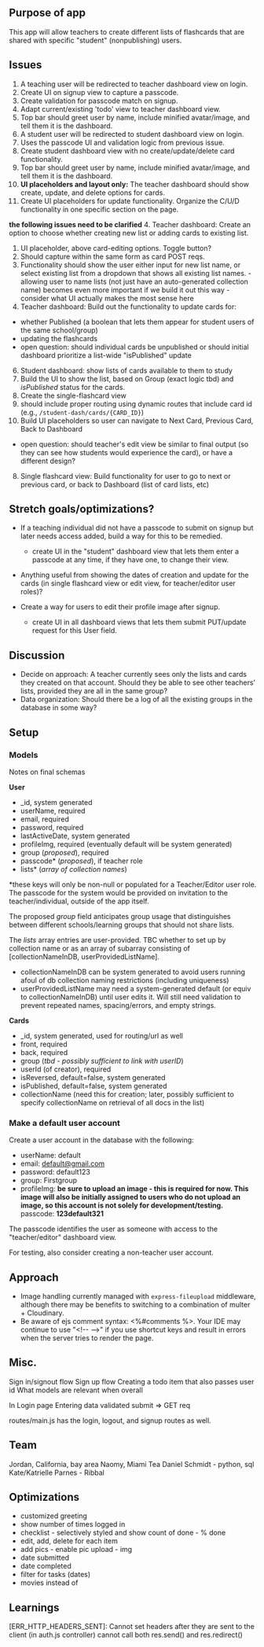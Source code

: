 ## Purpose of app
This app will allow teachers to create different lists of flashcards that are shared with specific "student" (nonpublishing) users.



## Issues
1. A teaching user will be redirected to teacher dashboard view on login.
  1. Create UI on signup view to capture a passcode.
  2. Create validation for passcode match on signup.
  3. Adapt current/existing 'todo' view to teacher dashboard view.
  4. Top bar should greet user by name, include minified avatar/image, and tell them it is the dashboard.
2. A student user will be redirected to student dashboard view on login.
  1. Uses the passcode UI and validation logic from previous issue.
  2. Create student dashboard view with no create/update/delete card functionality.
  3. Top bar should greet user by name, include minified avatar/image, and tell them it is the dashboard.
3. **UI placeholders and layout only:** The teacher dashboard should show create, update, and delete options for cards.
  1. Create UI placeholders for update functionality. Organize the C/U/D functionality in one specific section on the page.

**the following issues need to be clarified**
4. Teacher dashboard: Create an option to choose whether creating new list or adding cards to existing list.
  1. UI placeholder, above card-editing options. Toggle button?
  2. Should capture within the same form as card POST reqs.
  3. Functionality should show the user either input for new list name, or select existing list from a dropdown that shows all existing list names.
    - allowing user to name lists (not just have an auto-generated collection name) becomes even more important if we build it out this way
    - consider what UI actually makes the most sense here
5. Teacher dashboard: Build out the functionality to update cards for:
- whether Published (a boolean that lets them appear for student users of the same school/group)
- updating the flashcards
- open question: should individual cards be unpublished or should initial dashboard prioritize a list-wide "isPublished" update 

6. Student dashboard: show lists of cards available to them to study
  1. Build the UI to show the list, based on Group (exact logic tbd) and _isPublished_ status for the cards.
7. Create the single-flashcard view
  1. should include proper routing using dynamic routes that include card id (e.g., `/student-dash/cards/{CARD_ID}`)
  2. Build UI placeholders so user can navigate to Next Card, Previous Card, Back to Dashboard
  - open question: should teacher's edit view be similar to final output (so they can see how students would experience the card), or have a different design?
8. Single flashcard view: Build functionality for user to go to next or previous card, or back to Dashboard (list of card lists, etc)


## Stretch goals/optimizations?
- If a teaching individual did not have a passcode to submit on signup but later needs access added, build a way for this to be remedied.
  - create UI in the "student" dashboard view that lets them enter a passcode at any time, if they have one, to change their view.
- Anything useful from showing the dates of creation and update for the cards (in single flashcard view or edit view, for teacher/editor user roles)?

- Create a way for users to edit their profile image after signup.
  - create UI in all dashboard views that lets them submit PUT/update request for this User field.

## Discussion
- Decide on approach: A teacher currently sees only the lists and cards they created on that account. Should they be able to see other teachers' lists, provided they are all in the same group?
- Data organization: Should there be a log of all the existing groups in the database in some way?


## Setup

### Models
Notes on final schemas

**User**
- _id, system generated
- userName, required
- email, required
- password, required
- lastActiveDate, system generated
- profileImg, required (eventually default will be system generated)
- group (_proposed_), required
- passcode* (_proposed_), if teacher role
- lists* (_array of collection names_)

*these keys will only be non-null or populated for a Teacher/Editor user role. The passcode for the system would be provided on invitation to the teacher/individual, outside of the app itself.


The proposed _group_ field anticipates group usage that distinguishes between different schools/learning groups that should not share lists.


The _lists_ array entries are user-provided. TBC whether to set up by collection name or as an array of subarray consisting of [collectionNameInDB, userProvidedListName].
- collectionNameInDB can be system generated to avoid users running afoul of db collection naming restrictions (including uniqueness)
- userProvidedListName may need a system-generated default (or equiv to collectionNameInDB) until user edits it. Will still need validation to prevent repeated names, spacing/errors, and empty strings.


**Cards**
- _id, system generated, used for routing/url as well
- front, required
- back, required
- group (_tbd - possibly sufficient to link with userID_)
- userId (of creator), required
- isReversed, default=false, system generated
- isPublished, default=false, system generated
- collectionName (need this for creation; later, possibly sufficient to specify collectionName on retrieval of all docs in the list)



### Make a default user account
Create a user account in the database with the following:

- userName: default
- email: default@gmail.com
- password: default123
- group: Firstgroup
- profileImg: **be sure to upload an image - this is required for now. This image will also be initially assigned to users who do not upload an image, so this account is not solely for development/testing.**
passcode: **123default321**

The passcode identifies the user as someone with access to the "teacher/editor" dashboard view.

For testing, also consider creating a non-teacher user account.

## Approach
- Image handling currently managed with `express-fileupload` middleware, although there may be benefits to switching to a combination of multer + Cloudinary.
- Be aware of ejs comment syntax: <%#comments %>. Your IDE may continue to use "<\!-- -->\" if you use shortcut keys and result in errors when the server tries to render the page.


<!-- OLD NOTES -->
## Misc.
Sign in/signout flow
Sign up flow
Creating a todo item that also passes user id
What models are relevant when overall

In Login page
Entering data
validated
submit => GET req

routes/main.js has the login, logout, and signup routes as well.

## Team
Jordan, California, bay area
Naomy, Miami
Tea
Daniel Schmidt - python, sql
Kate/Katrielle Parnes -
Ribbal


## Optimizations
- customized greeting
- show number of times logged in
- checklist - selectively styled and show count of done - % done
- edit, add, delete for each item
- add pics - enable pic upload - img
- date submitted
- date completed
- filter for tasks (dates)
- movies instead of 

## Learnings

 [ERR_HTTP_HEADERS_SENT]: Cannot set headers after they are sent to the client
(in auth.js controller)
cannot call both res.send() and res.redirect()

